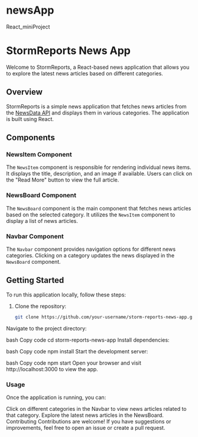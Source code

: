 # newsApp
React_miniProject
# StormReports News App

Welcome to StormReports, a React-based news application that allows you to explore the latest news articles based on different categories.


## Overview

StormReports is a simple news application that fetches news articles from the [NewsData API](https://newsdata.io/) and displays them in various categories. The application is built using React.

## Components

### NewsItem Component

The `NewsItem` component is responsible for rendering individual news items. It displays the title, description, and an image if available. Users can click on the "Read More" button to view the full article.

### NewsBoard Component

The `NewsBoard` component is the main component that fetches news articles based on the selected category. It utilizes the `NewsItem` component to display a list of news articles.

### Navbar Component

The `Navbar` component provides navigation options for different news categories. Clicking on a category updates the news displayed in the `NewsBoard` component.

## Getting Started

To run this application locally, follow these steps:

1. Clone the repository:

   ```bash
   git clone https://github.com/your-username/storm-reports-news-app.git
Navigate to the project directory:

bash
Copy code
cd storm-reports-news-app
Install dependencies:

bash
Copy code
npm install
Start the development server:

bash
Copy code
npm start
Open your browser and visit http://localhost:3000 to view the app.

### Usage
Once the application is running, you can:

Click on different categories in the Navbar to view news articles related to that category.
Explore the latest news articles in the NewsBoard.
Contributing
Contributions are welcome! If you have suggestions or improvements, feel free to open an issue or create a pull request.

